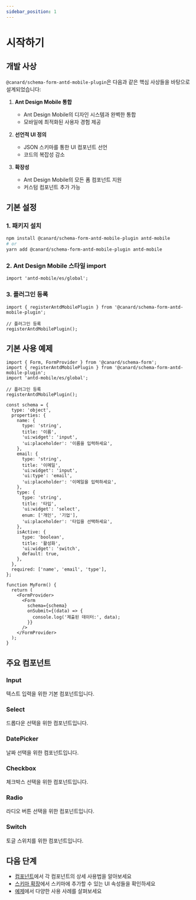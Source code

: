 ```yaml
---
sidebar_position: 1
---
```


# 시작하기

## 개발 사상

`@canard/schema-form-antd-mobile-plugin`은 다음과 같은 핵심 사상들을 바탕으로 설계되었습니다:

1. **Ant Design Mobile 통합**

   - Ant Design Mobile의 디자인 시스템과 완벽한 통합
   - 모바일에 최적화된 사용자 경험 제공

2. **선언적 UI 정의**

   - JSON 스키마를 통한 UI 컴포넌트 선언
   - 코드의 복잡성 감소

3. **확장성**
   - Ant Design Mobile의 모든 폼 컴포넌트 지원
   - 커스텀 컴포넌트 추가 가능

## 기본 설정

### 1. 패키지 설치

```bash
npm install @canard/schema-form-antd-mobile-plugin antd-mobile
# or
yarn add @canard/schema-form-antd-mobile-plugin antd-mobile
```

### 2. Ant Design Mobile 스타일 import

```tsx
import 'antd-mobile/es/global';
```

### 3. 플러그인 등록

```tsx
import { registerAntdMobilePlugin } from '@canard/schema-form-antd-mobile-plugin';

// 플러그인 등록
registerAntdMobilePlugin();
```

## 기본 사용 예제

```tsx
import { Form, FormProvider } from '@canard/schema-form';
import { registerAntdMobilePlugin } from '@canard/schema-form-antd-mobile-plugin';
import 'antd-mobile/es/global';

// 플러그인 등록
registerAntdMobilePlugin();

const schema = {
  type: 'object',
  properties: {
    name: {
      type: 'string',
      title: '이름',
      'ui:widget': 'input',
      'ui:placeholder': '이름을 입력하세요',
    },
    email: {
      type: 'string',
      title: '이메일',
      'ui:widget': 'input',
      'ui:type': 'email',
      'ui:placeholder': '이메일을 입력하세요',
    },
    type: {
      type: 'string',
      title: '타입',
      'ui:widget': 'select',
      enum: ['개인', '기업'],
      'ui:placeholder': '타입을 선택하세요',
    },
    isActive: {
      type: 'boolean',
      title: '활성화',
      'ui:widget': 'switch',
      default: true,
    },
  },
  required: ['name', 'email', 'type'],
};

function MyForm() {
  return (
    <FormProvider>
      <Form
        schema={schema}
        onSubmit={(data) => {
          console.log('제출된 데이터:', data);
        }}
      />
    </FormProvider>
  );
}
```

## 주요 컴포넌트

### Input

텍스트 입력을 위한 기본 컴포넌트입니다.

### Select

드롭다운 선택을 위한 컴포넌트입니다.

### DatePicker

날짜 선택을 위한 컴포넌트입니다.

### Checkbox

체크박스 선택을 위한 컴포넌트입니다.

### Radio

라디오 버튼 선택을 위한 컴포넌트입니다.

### Switch

토글 스위치를 위한 컴포넌트입니다.

## 다음 단계

- [컴포넌트](./components.md)에서 각 컴포넌트의 상세 사용법을 알아보세요
- [스키마 확장](./schema-extensions.md)에서 스키마에 추가할 수 있는 UI 속성들을 확인하세요
- [예제](./examples.md)에서 다양한 사용 사례를 살펴보세요
